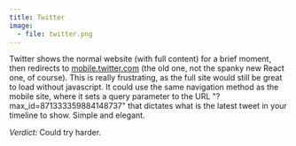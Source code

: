 ```yaml
---
title: Twitter
image:
  - file: twitter.png
---
```


Twitter shows the normal website (with full content) for a brief moment, then redirects to [mobile.twitter.com](https://mobile.twitter.com) (the old one, not the spanky new React one, of course). This is really frustrating, as the full site would still be great to load without javascript. It could use the same navigation method as the mobile site, where it sets a query parameter to the URL "?max_id=871333359884148737" that dictates what is the latest tweet in your timeline to show. Simple and elegant. 

*Verdict:* Could try harder.